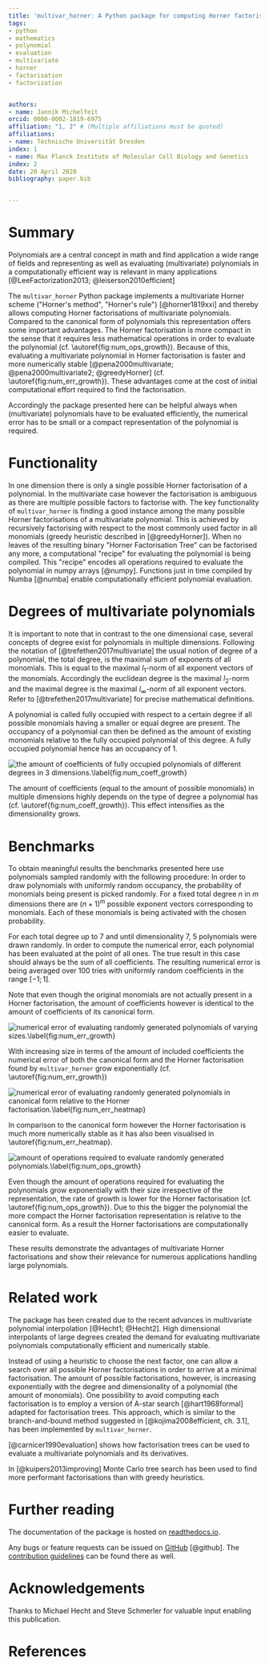 ```yaml
---
title: 'multivar_horner: A Python package for computing Horner factorisations of multivariate polynomials'
tags:
- python
- mathematics
- polynomial
- evaluation
- multivariate
- horner
- factorisation
- factorization


authors:
- name: Jannik Michelfeit
orcid: 0000-0002-1819-6975
affiliation: "1, 2" # (Multiple affiliations must be quoted)
affiliations:
- name: Technische Universität Dresden
index: 1
- name: Max Planck Institute of Molecular Cell Biology and Genetics
index: 2
date: 20 April 2020
bibliography: paper.bib


---
```


# Summary


Polynomials are a central concept in math and find application a wide range of fields and representing as well as evaluating (multivariate) polynomials in a computationally efficient way is relevant in many applications [@LeeFactorization2013; @leiserson2010efficient]

The `multivar_horner` Python package implements a multivariate Horner scheme ("Horner's method", "Horner's rule") [@horner1819xxi] and thereby allows computing Horner factorisations of multivariate polynomials.
Compared to the canonical form of polynomials this representation offers some important advantages.
The Horner factorisation is more compact in the sense that it requires less mathematical operations in order to evaluate the polynomial (cf. \autoref{fig:num_ops_growth}).
Because of this, evaluating a multivariate polynomial in Horner factorisation is faster and more numerically stable [@pena2000multivariate; @pena2000multivariate2; @greedyHorner] (cf. \autoref{fig:num_err_growth}).
These advantages come at the cost of initial computational effort required to find the factorisation.

Accordingly the package presented here can be helpful always when (multivariate) polynomials have to be evaluated efficiently, the numerical error has to be small or a compact representation of the polynomial is required.


# Functionality

In one dimension there is only a single possible Horner factorisation of a polynomial.
In the multivariate case however the factorisation is ambiguous as there are multiple possible factors to factorise with.
The key functionality of `multivar_horner` is finding a good instance among the many possible Horner factorisations of a multivariate polynomial.
This is achieved by recursively factorising with respect to the most commonly used factor in all monomials (greedy heuristic described in [@greedyHorner]).
When no leaves of the resulting binary "Horner Factorisation Tree" can be factorised any more, a computational "recipe" for evaluating the polynomial is being compiled.
This "recipe" encodes all operations required to evaluate the polynomial in numpy arrays [@numpy].
Functions just in time compiled by Numba [@numba] enable computationally efficient polynomial evaluation.


# Degrees of multivariate polynomials


It is important to note that in contrast to the one dimensional case, several concepts of degree exist for polynomials in multiple dimensions.
Following the notation of [@trefethen2017multivariate] the usual notion of degree of a polynomial, the total degree, is the maximal sum of exponents of all monomials.
This is equal to the maximal $l_1$-norm of all exponent vectors of the monomials.
Accordingly the euclidean degree is the maximal $l_2$-norm and the maximal degree is the maximal $l_{\infty}$-norm of all exponent vectors.
Refer to [@trefethen2017multivariate] for precise mathematical definitions.

A polynomial is called fully occupied with respect to a certain degree if all possible monomials having a smaller or equal degree are present.
The occupancy of a polynomial can then be defined as the amount of existing monomials relative to the fully occupied polynomial of this degree.
A fully occupied polynomial hence has an occupancy of $1$.


![the amount of coefficients of fully occupied polynomials of different degrees in 3 dimensions.\label{fig:num_coeff_growth}](num_coeff_growth.png)


The amount of coefficients (equal to the amount of possible monomials) in multiple dimensions highly depends on the type of degree a polynomial has (cf. \autoref{fig:num_coeff_growth}).
This effect intensifies as the dimensionality grows.


# Benchmarks
     
To obtain meaningful results the benchmarks presented here use polynomials sampled randomly with the following procedure:
In order to draw polynomials with uniformly random occupancy, the probability of monomials being present is picked randomly.
For a fixed total degree $n$ in $m$ dimensions there are $(n+1)^m$ possible exponent vectors corresponding to monomials.
Each of these monomials is being activated with the chosen probability.

For each total degree up to 7 and until dimensionality 7, 5 polynomials were drawn randomly.
In order to compute the numerical error, each polynomial has been evaluated at the point of all ones.
The true result in this case should always be the sum of all coefficients.
The resulting numerical error is being averaged over 100 tries with uniformly random coefficients in the range $[-1; 1]$.

Note that even though the original monomials are not actually present in a Horner factorisation, the amount of coefficients however is identical to the amount of coefficients of its canonical form.

![numerical error of evaluating randomly generated polynomials of varying sizes.\label{fig:num_err_growth}](num_err_growth.png)

With increasing size in terms of the amount of included coefficients the numerical error of both the canonical form and the Horner factorisation found by `multivar_horner` grow exponentially (cf. \autoref{fig:num_err_growth})


![numerical error of evaluating randomly generated polynomials in canonical form relative to the Horner factorisation.\label{fig:num_err_heatmap}](num_err_heatmap.png)

In comparison to the canonical form however the Horner factorisation is much more numerically stable as it has also been visualised in \autoref{fig:num_err_heatmap}.


![amount of operations required to evaluate randomly generated polynomials.\label{fig:num_ops_growth}](num_ops_growth.png)

Even though the amount of operations required for evaluating the polynomials grow exponentially with their size irrespective of the representation, the rate of growth is lower for the Horner factorisation (cf. \autoref{fig:num_ops_growth}).
Due to this the bigger the polynomial the more compact the Horner factorisation representation is relative to the canonical form.
As a result the Horner factorisations are computationally easier to evaluate.

These results demonstrate the advantages of multivariate Horner factorisations and show their relevance for numerous applications handling large polynomials.

# Related work

The package has been created due to the recent advances in multivariate polynomial interpolation [@Hecht1; @Hecht2].
High dimensional interpolants of large degrees created the demand for evaluating multivariate polynomials computationally efficient and numerically stable.

Instead of using a heuristic to choose the next factor, one can allow a search over all possible Horner factorisations in order to arrive at a minimal factorisation.
The amount of possible factorisations, however, is increasing exponentially with the degree and dimensionality of a polynomial (the amount of monomials).
One possibility to avoid computing each factorisation is to employ a version of A-star search [@hart1968formal] adapted for factorisation trees.
This approach, which is similar to the branch-and-bound method suggested in [@kojima2008efficient, ch. 3.1], has been implemented by `multivar_horner`.


[@carnicer1990evaluation] shows how factorisation trees can be used to evaluate a multivariate polynomials and its derivatives.

In [@kuipers2013improving] Monte Carlo tree search has been used to find more performant factorisations than with greedy heuristics.



# Further reading

The documentation of the package is hosted on [readthedocs.io](https://multivar_horner.readthedocs.io/en/latest/).

Any bugs or feature requests can be issued on [GitHub](https://github.com/MrMinimal64/multivar_horner/issues) [@github].
The [contribution guidelines](https://github.com/MrMinimal64/multivar_horner/blob/master/CONTRIBUTING.rst) can be found there as well.



# Acknowledgements

Thanks to Michael Hecht and Steve Schmerler for valuable input enabling this publication.


# References
